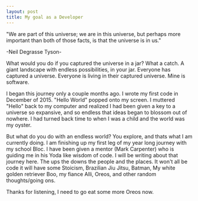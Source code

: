 ```yaml
---
layout: post
title: My goal as a Developer
---
```


"We are part of this universe; we are in this universe, but perhaps more important than both of those facts, is that the universe is in us."

-Neil Degrasse Tyson-


What would you do if you captured the universe in a jar? What a catch. A giant landscape with endless possibilities, in your jar. Everyone has captured a universe. Everyone is living in their captured universe. Mine is software.

I began this journey only a couple months ago. I wrote my first code in December of 2015. "Hello World" popped onto my screen. I muttered "Hello" back to my computer and realized I had been given a key to a universe so expansive, and so endless that ideas began to blossom out of nowhere. I had turned back time to when I was a child and the world was my oyster.

But what do you do with an endless world? You explore, and thats what I am currently doing. I am finishing up my first leg of my year long journey with my school Bloc. I have been given a mentor (Mark Carpenter) who is guiding me in his Yoda like wisdom of code. I will be writing about that journey here. The ups the downs the people and the places. It won't all be code it will have some Stoicism, Brazilian Jiu Jitsu, Batman, My white golden retriever Boo, my fiance Alli, Oreos, and other random thoughts/going ons.

Thanks for listening, I need to go eat some more Oreos now.
